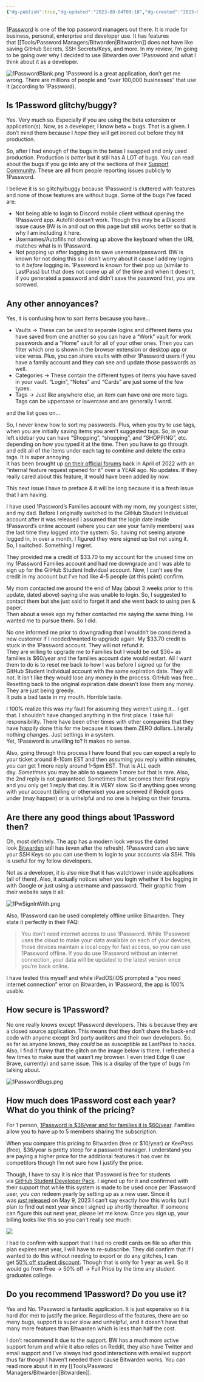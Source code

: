 ```yaml
---
{"dg-publish":true,"dg-updated":"2023-08-04T09:18","dg-created":"2023-08-04T09:00","URL":"https://1password.com","aliases":["one password","pw","1pw"],"tags":["passwords","management"],"apps":["android","iOS","linux","macOS","web","windows","command line"],"openSource":null,"worksOffline":true,"multiDeviceSync":true,"storageAmount":1,"addlStorage":null,"totpStorage":true,"pwSharing":true,"2FAoptions":true,"noFamily":5,"addFamily":true,"noBusiness":10,"addBusiness":true,"hq":"Toronto,CA","serverLocation":"","priceURL":"https://1password.com/business-pricing","monthPrice":null,"yearPrice":35.88,"freeOption":true,"otpOption":false,"otpPrice":null,"anyDiscounts":true,"discountDescription":["40% off Individual Accounts with CyberNews Coupon","40% off Individual Accounts & 50% off Families Account with CyberNews Coupons"],"discountURL":["https://start.1password.com/sign-up/individual?c=CYBER40&cjevent=e56cd90716cb11ee80ba005d0a82b824&utm_medium=affiliate&utm_source=Adtech+lt%2C+UAB&utm_campaign=5596782&utm_content=100242223&utm_term=Cyber+News%3A+Enjoy+40%25+Off+Individuals+at+1Password%21+New+Customers+Only%21&cjdata=MXxOfDB8WXww","https://start.1password.com/sign-up/?l=en&c=CYBER23&cjevent=19da89c616cc11ee812cef7b0a82b82d&utm_medium=affiliate&utm_source=Adtech+lt%2C+UAB&utm_campaign=5596782&utm_content=100242223&utm_term=Cyber+News%3A+Enjoy+50%25+Off+Families+at+1Password%21+New+Customers+Only%21&cjdata=MXxOfDB8WXww"],"permalink":"/tools/password-managers/1-password/","dgPassFrontmatter":true,"created":"2023-08-04T09:00","updated":"2023-08-04T09:18"}
---
```


[1Password](https://1password.com/) is one of the top password managers out there. It is made for business, personal, enterprise and developer use. It has features that [[Tools/Password Managers/Bitwarden\|Bitwarden]] does not have like saving GitHub Secrets, SSH Secrets/Keys, and more. In my review, I’m going to be going over why I decided to use Bitwarden over 1Password and what I think about it as a developer.

![1PasswordBlank.png](/img/user/Tools/images/1PasswordBlank.png)
1Password is a great application, don’t get me wrong. There are millions of people and “over 100,000 businesses” that use it (according to 1Password).
## Is 1Password glitchy/buggy?

Yes. Very much so. Especially if you are using the beta extension or application(s). Now, as a developer, I know beta = bugs. That is a given. I don’t mind them because I _hope_ they will get ironed out before they hit production.

So, after I had enough of the bugs in the betas I swapped and only used production. Production is _better_ but it still has A LOT of bugs. You can read about the bugs if you go into any of the sections of their [Support Community](https://1password.community/). These are all from people reporting issues publicly to 1Password.

I believe it is so glitchy/buggy because 1Password is cluttered with features and none of those features are without bugs. Some of the bugs I’ve faced are:

- Not being able to login to Discord mobile client without opening the 1Password app. Autofill doesn’t work. Though this may be a Discord issue cause BW is in and out on this page but still works better so that is why I am including it here.
- Usernames/Autofills not showing up above the keyboard when the URL matches what is in 1Password.
- Not popping up after logging in to save username/password. BW is known for not doing this so I don’t worry about it cause I add my logins to it _before_ logging in. 1Password is known for their pop up (similar to LastPass) but that does not come up all of the time and when it doesn’t, if you generated a password and didn’t save the password first, you are screwed.
## Any other annoyances?
Yes, it is confusing how to sort items because you have…

- Vaults -> These can be used to separate logins and different items you have saved from one another so you can have a “Work” vault for work passwords and a “Home” vault for all of your other ones. Then you can filter which one is shown in the browser extension or desktop app or vice versa. Plus, you can share vaults with other 1Password users if you have a family account and they can see and update those passwords as well.
- Categories -> These contain the different types of items you have saved in your vault. “Login”, “Notes” and “Cards” are just some of the few types.
- Tags -> Just like anywhere else, an item can have one ore more tags. Tags can be uppercase or lowercase and are generally 1 word.

and the list goes on…

So, I never knew how to sort my passwords. Plus, when you try to use tags, when you are initially saving items you aren’t suggested tags. So, in your left sidebar you can have “Shopping”, “shopping”, and “SHOPPING”, etc. depending on how you typed it at the time. Then you have to go through and edit all of the items under each tag to combine and delete the extra tags. It is super annoying.  
It has been brought up [on their official forums](https://1password.community/discussion/129002/tag-list-and-or-autocomplete-suggestions-in-save-new-item-popup) back in April of 2022 with an “internal feature request opened for it” over a YEAR ago. No updates. If they really cared about this feature, it would have been added by now.

This next issue I have to preface & it will be long because it is a fresh issue that I am having.

I have used 1Password’s Families account with my mom, my youngest sister, and my dad. Before I originally switched to the GitHub Student Individual account after it was released I assumed that the login date inside 1Password’s online account (where you can see your family members) was the last time they logged into the system. So, having not seeing anyone logged in, in over a month, I figured they were signed up but not using it. So, I switched. Something I regret.

They provided me a credit of $33.70 to my account for the unused time on my 1Password Families account and had me downgrade and I was able to sign up for the GitHub Student Individual account. Now, I can’t see the credit in my account but I’ve had like 4-5 people (at this point) confirm.

My mom contacted me around the end of May (about 3 weeks prior to this update, dated above) saying she was unable to login. So, I suggested to contact them but she just said to forget it and she went back to using pen & paper.  
Then about a week ago my father contacted me saying the same thing. He wanted me to pursue them. So I did.

No one informed me prior to downgrading that I wouldn’t be considered a new customer if I needed/wanted to upgrade again. My $33.70 credit is stuck in the 1Password account. They will not refund it.  
They are willing to upgrade me to Families but I would be out $36+ as families is $60/year and the families account date would restart. All I want them to do is to reset me back to how I was before I signed up for the GitHub Student Individual account with the same expiration date. They will not. It isn’t like they would lose any money in the process. GitHub was free… Resetting back to the original expiration date doesn’t lose them any money. They are just being greedy.  
It puts a bad taste in my mouth. Horrible taste.

I 100% realize this was _my_ fault for assuming they weren’t using it… I get that. I shouldn’t have changed anything in the first place. I take full responsibility. There have been other times with other companies that they have happily done this for me because it loses them ZERO dollars. Literally nothing changes. Just settings in a system.  
Yet, 1Password is unwilling to? It makes no sense.

Also, going through this process I have found that you can expect a reply to your ticket around 8-10am EST and then assuming you reply within minutes, you can get 1 more reply around 1-5pm EST. That is ALL each day. _Sometimes_ you may be able to squeeze 1 more but that is rare. Also, the 2nd reply is not guaranteed. Sometimes that becomes their first reply and you only get 1 reply that day. It is VERY slow. So if anything goes wrong with your account (billing or otherwise) you are screwed if Reddit goes under (may happen) or is unhelpful and no one is helping on their forums.
## Are there any good things about 1Password then?

Oh, most definitely. The app has a modern look versus the dated look [Bitwarden](https://dudethatserin.com/bitwarden-review/) still has (even after the refresh). 1Password can also save your SSH Keys so you can use them to login to your accounts via SSH. This is useful for my fellow developers.

Not as a developer, it is also nice that it has watchtower inside applications (all of them). Also, it actually notices when you login whether it be logging in with Google or just using a username and password. Their graphic from their website says it all:

![1PwSignInWith.png](/img/user/Tools/images/1PwSignInWith.png)

Also, 1Password can be used completely offline unlike Bitwarden. They state it perfectly in their FAQ:

> You don’t need internet access to use 1Password. While 1Password uses the cloud to make your data available on each of your devices, those devices maintain a local copy for fast access, so you can use 1Password offline. If you do use 1Password without an internet connection, your data will be updated to the latest version once you’re back online.

I have tested this myself and while iPadOS/iOS prompted a “you need internet connection” error on Bitwarden, in 1Password, the app is 100% usable.
## How secure is 1Password?

No one really knows except 1Password developers. This is because they are a closed source application. This means that they don’t share the back-end code with anyone except 3rd party auditors and their own developers. So, as far as anyone knows, they _could_ be as susceptible as LastPass to hacks.  
Also, I find it funny that the glitch on the image below is there. I refreshed a few times to make sure that wasn’t my browser. I even tried Edge (I use Brave, currently) and same issue. This is a display of the type of bugs I’m talking about.

![1PasswordBugs.png](/img/user/Tools/images/1PasswordBugs.png)

## How much does 1Password cost each year? What do you think of the pricing?

For 1 person, [1Password is $36/year and for families it is $60/year](https://1password.com/pricing). Families allow you to have up to 5 members sharing the subscription.

When you compare this pricing to Bitwarden (free or $10/year) or KeePass (free), $36/year is pretty steep for a password manager. I understand you are paying a higher price for the additional features it has over its competitors though I’m not sure how I justify the price.

Though, I have to say it is nice that 1Password is free for students via [GitHub Student Developer Pack](https://education.github.com/students). I signed up for it and confirmed with their support that while this system is made to be used once per 1Password user, you _can_ redeem yearly by setting up as a new user. Since it was [_just_ released](https://blog.1password.com/github-student-developer-pack/) on May 9, 2023 I can’t say exactly _how_ this works but I plan to find out next year since I signed up shortly thereafter. If someone can figure this out next year, please let me know. Once you sign up, your billing looks like this so you can’t really see much:

![](https://dudethatserin.com/wp-content/uploads/2023/06/image-7.png)

I had to confirm with support that I had no credit cards on file so after this plan expires next year, I will have to re-subscribe. They did confirm that if I wanted to do this without needing to export or do any glitches, I can get [50% off student discount](https://www.studentappcentre.com/App/1Password). Though that is only for 1 year as well. So it would go from Free -> 50% off -> Full Price by the time any student graduates college.

## Do you recommend 1Password? Do you use it?

Yes and No. 1Password is fantastic application. It is just expensive so it is hard (for me) to justify the price. Regardless of the features, there are so many bugs, support is super slow and unhelpful, and it doesn’t have that many more features than Bitwarden which is less than half the cost.

I don’t recommend it due to the support. BW has a much more active support forum and while it also relies on Reddit, they also have Twitter and email support and I’ve always had good interactions with emailed support thus far though I haven’t needed them cause Bitwarden works. You can read more about it in my [[Tools/Password Managers/Bitwarden\|Bitwarden]].